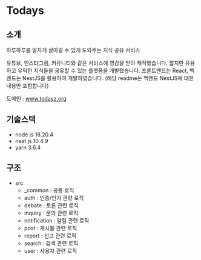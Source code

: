 # Todays
## 소개
하루하루를 알차게 살아갈 수 있게 도와주는 지식 공유 서비스

유튜브, 인스타그램, 커뮤니티와 같은 서비스에 영감을 받아 제작했습니다. 짧지만 유용하고 유익한 지식들을 공유할 수 있는 플랫폼을 개발했습니다. 프론트엔드는 React, 백엔드는 NestJS를 활용하여 개발하였습니다. (해당 readme는 백엔드 NestJS에 대한 내용만 포함합니다)

도메인 : www.todayz.org

## 기술스택
- node js 18.20.4
- nest js 10.4.9
- yarn 3.6.4

## 구조
- src
  - _common : 공통 로직
  - auth : 인증/인가 관련 로직
  - debate : 토론 관련 로직
  - inquiry : 문의 관련 로직
  - notification : 알림 관련 로직
  - post : 게시물 관련 로직
  - report : 신고 관련 로직
  - search : 검색 관련 로직
  - user : 사용자 관련 로직
 
    
  
